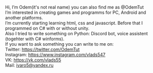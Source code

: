 Hi, I’m Odem(it's not real name) you can also find me as @OdemTut<br>
I’m interested in creating games and programms for PC, Android and another platforms.<br>
I’m currently starting learning html, css and javascript. Before that I programmed on C# with or without unity.<br>
Also I tried to write something on Python: Discord bot, voice assistent (togehter with C# winforms).<br>
If you want to ask something you can write to me on:<br>
Twitter: https://twitter.com/OdemTut<br>
Instagram: https://www.instagram.com/vlads547<br>
VK: https://vk.com/vlads55<br>
Mail: ivaro5@yandex.ru<br>
